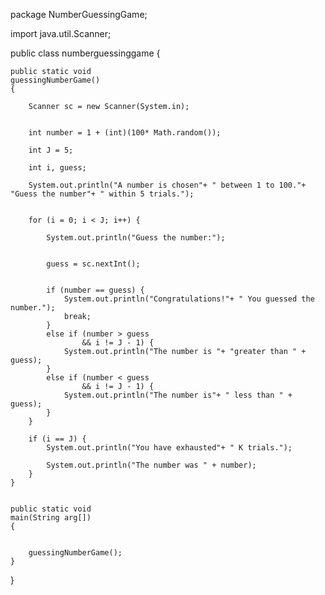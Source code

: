 package NumberGuessingGame;


import java.util.Scanner;

public class numberguessinggame {

	
	public static void
	guessingNumberGame()
	{
		
		Scanner sc = new Scanner(System.in);

		
		int number = 1 + (int)(100* Math.random());

		int J = 5;

		int i, guess;

		System.out.println("A number is chosen"+ " between 1 to 100."+ "Guess the number"+ " within 5 trials.");

	
		for (i = 0; i < J; i++) {

			System.out.println("Guess the number:");

			
			guess = sc.nextInt();

			
			if (number == guess) {
				System.out.println("Congratulations!"+ " You guessed the number.");
				break;
			}
			else if (number > guess
					&& i != J - 1) {
				System.out.println("The number is "+ "greater than " + guess);
			}
			else if (number < guess
					&& i != J - 1) {
				System.out.println("The number is"+ " less than " + guess);
			}
		}

		if (i == J) {
			System.out.println("You have exhausted"+ " K trials.");

			System.out.println("The number was " + number);
		}
	}

	
	public static void
	main(String arg[])
	{

		
		guessingNumberGame();
	}
}
